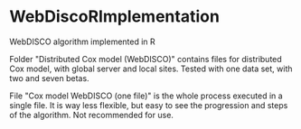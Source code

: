 # WebDiscoRImplementation
WebDISCO algorithm implemented in R

Folder "Distributed Cox model (WebDISCO)" contains files for distributed Cox model, with global server and local sites. Tested with one data set, with two and seven betas.

File "Cox model WebDISCO (one file)" is the whole process executed in a single file. It is way less flexible, but easy to see the progression and steps of the algorithm. Not recommended for use.
